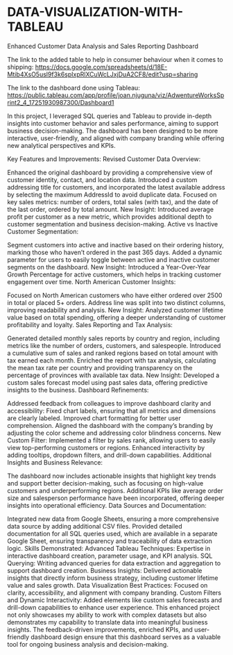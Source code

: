 # DATA-VISUALIZATION-WITH-TABLEAU
Enhanced Customer Data Analysis and Sales Reporting Dashboard

The link to the added table to help in consumer behaviour when it comes to shipping: https://docs.google.com/spreadsheets/d/18E-Mtib4XsO5usl9f3k6spIxpRlXCuWcLJxjDuA2CF8/edit?usp=sharing

The link to the dashboard done using Tableau: https://public.tableau.com/app/profile/joan.njuguna/viz/AdwentureWorksSprint2_4_17251930987300/Dashboard1

In this project, I leveraged SQL queries and Tableau to provide in-depth insights into customer behavior and sales performance, aiming to support business decision-making. The dashboard has been designed to be more interactive, user-friendly, and aligned with company branding while offering new analytical perspectives and KPIs.

Key Features and Improvements:
Revised Customer Data Overview:

Enhanced the original dashboard by providing a comprehensive view of customer identity, contact, and location data.
Introduced a custom addressing title for customers, and incorporated the latest available address by selecting the maximum AddressId to avoid duplicate data.
Focused on key sales metrics: number of orders, total sales (with tax), and the date of the last order, ordered by total amount.
New Insight: Introduced average profit per customer as a new metric, which provides additional depth to customer segmentation and business decision-making.
Active vs Inactive Customer Segmentation:

Segment customers into active and inactive based on their ordering history, marking those who haven’t ordered in the past 365 days.
Added a dynamic parameter for users to easily toggle between active and inactive customer segments on the dashboard.
New Insight: Introduced a Year-Over-Year Growth Percentage for active customers, which helps in tracking customer engagement over time.
North American Customer Insights:

Focused on North American customers who have either ordered over 2500 in total or placed 5+ orders.
Address line was split into two distinct columns, improving readability and analysis.
New Insight: Analyzed customer lifetime value based on total spending, offering a deeper understanding of customer profitability and loyalty.
Sales Reporting and Tax Analysis:

Generated detailed monthly sales reports by country and region, including metrics like the number of orders, customers, and salespeople.
Introduced a cumulative sum of sales and ranked regions based on total amount with tax earned each month.
Enriched the report with tax analysis, calculating the mean tax rate per country and providing transparency on the percentage of provinces with available tax data.
New Insight: Developed a custom sales forecast model using past sales data, offering predictive insights to the business.
Dashboard Refinements:

Addressed feedback from colleagues to improve dashboard clarity and accessibility:
Fixed chart labels, ensuring that all metrics and dimensions are clearly labeled.
Improved chart formatting for better user comprehension.
Aligned the dashboard with the company’s branding by adjusting the color scheme and addressing color blindness concerns.
New Custom Filter: Implemented a filter by sales rank, allowing users to easily view top-performing customers or regions.
Enhanced interactivity by adding tooltips, dropdown filters, and drill-down capabilities.
Additional Insights and Business Relevance:

The dashboard now includes actionable insights that highlight key trends and support better decision-making, such as focusing on high-value customers and underperforming regions.
Additional KPIs like average order size and salesperson performance have been incorporated, offering deeper insights into operational efficiency.
Data Sources and Documentation:

Integrated new data from Google Sheets, ensuring a more comprehensive data source by adding additional CSV files.
Provided detailed documentation for all SQL queries used, which are available in a separate Google Sheet, ensuring transparency and traceability of data extraction logic.
Skills Demonstrated:
Advanced Tableau Techniques: Expertise in interactive dashboard creation, parameter usage, and KPI analysis.
SQL Querying: Writing advanced queries for data extraction and aggregation to support dashboard creation.
Business Insights: Delivered actionable insights that directly inform business strategy, including customer lifetime value and sales growth.
Data Visualization Best Practices: Focused on clarity, accessibility, and alignment with company branding.
Custom Filters and Dynamic Interactivity: Added elements like custom sales forecasts and drill-down capabilities to enhance user experience.
This enhanced project not only showcases my ability to work with complex datasets but also demonstrates my capability to translate data into meaningful business insights. The feedback-driven improvements, enriched KPIs, and user-friendly dashboard design ensure that this dashboard serves as a valuable tool for ongoing business analysis and decision-making.

